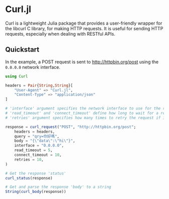 # Curl.jl

Curl is a lightweight Julia package that provides a user-friendly wrapper for the libcurl C library, for making HTTP requests. It is useful for sending HTTP requests, especially when dealing with RESTful APIs.

## Quickstart

In the example, a POST request is sent to http://httpbin.org/post using the `0.0.0.0` network interface.

```julia
using Curl

headers = Pair{String,String}[
    "User-Agent" => "Curl.jl",
    "Content-Type" => "application/json"
]

# 'interface' argument specifies the network interface to use for the request
# 'read_timeout' and 'connect_timeout' define how long to wait for a response or connection
# 'retries' argument specifies how many times to retry the request if it fails initially

response = curl_request("POST", "http://httpbin.org/post";
    headers = headers,
    query = "qry=你好嗎",
    body = "{\"data\":\"hi\"}",
    interface = "0.0.0.0",
    read_timeout = 5,
    connect_timeout = 10,
    retries = 10,
)

# Get the response 'status'
curl_status(response)

# Get and parse the response 'body' to a string
String(curl_body(response))
```
